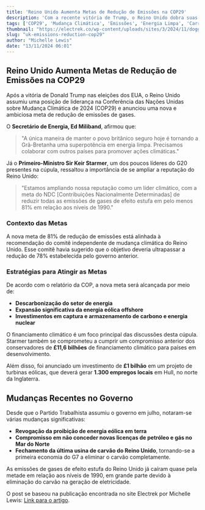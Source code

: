 ```yaml
---
title: 'Reino Unido Aumenta Metas de Redução de Emissões na COP29'
description: 'Com a recente vitória de Trump, o Reino Unido dobra suas metas de redução de emissões para 81% até 2030. Engajamento internacional e novos investimentos em energia limpa estão no centro da pauta.'
tags: ['COP29', 'Mudança Climática', 'Emissões', 'Energia Limpa', 'Carros Elétricos']
thumbnail: "https://electrek.co/wp-content/uploads/sites/3/2024/11/doggerbank-15.jpg?quality=82&strip=all&w=1600"
slug: "uk-emissions-reduction-cop29"
author: "Michelle Lewis"
date: "13/11/2024 06:01"
---
```


## Reino Unido Aumenta Metas de Redução de Emissões na COP29

Após a vitória de Donald Trump nas eleições dos EUA, o Reino Unido assumiu uma posição de liderança na Conferência das Nações Unidas sobre Mudança Climática de 2024 (COP29) e anunciou uma nova e ambiciosa meta de redução de emissões de gases.

O **Secretário de Energia, Ed Miliband**, afirmou que:
> "A única maneira de manter o povo britânico seguro hoje é tornando a Grã-Bretanha uma superpotência em energia limpa. Precisamos colaborar com outros países para promover ações climáticas."

Já o **Primeiro-Ministro Sir Keir Starmer**, um dos poucos líderes do G20 presentes na cúpula, ressaltou a importância de se ampliar a reputação do Reino Unido:
> "Estamos ampliando nossa reputação como um líder climático, com a meta do NDC [Contribuições Nacionalmente Determinadas] de reduzir todas as emissões de gases de efeito estufa em pelo menos 81% em relação aos níveis de 1990."

### Contexto das Metas
A nova meta de 81% de redução de emissões está alinhada à recomendação do comitê independente de mudança climática do Reino Unido. Esse comitê havia sugerido que o objetivo deveria ultrapassar a redução de 78% estabelecida pelo governo anterior.

### Estratégias para Atingir as Metas
De acordo com o relatório da COP, a nova meta será alcançada por meio de:
- **Descarbonização do setor de energia**
- **Expansão significativa da energia eólica offshore**
- **Investimentos em captura e armazenamento de carbono e energia nuclear**

O financiamento climático é um foco principal das discussões desta cúpula. Starmer também se comprometeu a cumprir um compromisso anterior dos conservadores de **£11,6 bilhões** de financiamento climático para países em desenvolvimento.

Além disso, foi anunciado um investimento de **£1 bilhão** em um projeto de turbinas eólicas, que deverá gerar **1.300 empregos locais** em Hull, no norte da Inglaterra.

## Mudanças Recentes no Governo
Desde que o Partido Trabalhista assumiu o governo em julho, notaram-se várias mudanças significativas:
- **Revogação da proibição de energia eólica em terra**
- **Compromisso em não conceder novas licenças de petróleo e gás no Mar do Norte**
- **Fechamento da última usina de carvão do Reino Unido**, tornando-se a primeira economia do G7 a eliminar o carvão completamente.

As emissões de gases de efeito estufa do Reino Unido já caíram quase pela metade em relação aos níveis de 1990, em grande parte devido à eliminação do carvão na geração de eletricidade.

O post se baseou na publicação encontrada no site Electrek por Michelle Lewis: [Link para o artigo](https://electrek.co/2024/11/12/uk-81-percent-emissions-cut-target-cop29-trump-win/).